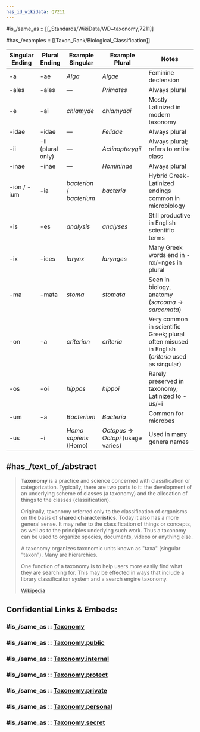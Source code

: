 ```yaml
---
has_id_wikidata: Q7211
---
```


#is_/same_as :: [[_Standards/WikiData/WD~taxonomy,7211]] 

#has_/examples :: [[Taxon_Rank/Biological_Classification]] 


| Singular Ending | Plural Ending     | Example Singular          | Example Plural                      | Notes                                                                                          |
| --------------- | ----------------- | ------------------------- | ----------------------------------- | ---------------------------------------------------------------------------------------------- |
| -a              | -ae               | _Alga_                    | _Algae_                             | Feminine declension                                                                            |
| -ales           | -ales             | —                         | _Primates_                          | Always plural                                                                                  |
| -e              | -ai               | _chlamyde_                | _chlamydai_                         | Mostly Latinized in modern taxonomy                                                            |
| -idae           | -idae             | —                         | _Felidae_                           | Always plural                                                                                  |
| -ii             | -ii (plural only) | —                         | _Actinopterygii_                    | Always plural; refers to entire class                                                          |
| -inae           | -inae             | —                         | _Homininae_                         | Always plural                                                                                  |
| -ion / -ium     | -ia               | _bacterion_ / _bacterium_ | _bacteria_                          | Hybrid Greek-Latinized endings common in microbiology                                          |
| -is             | -es               | _analysis_                | _analyses_                          | Still productive in English scientific terms                                                   |
| -ix             | -ices             | _larynx_                  | _larynges_                          | Many Greek words end in -nx/-nges in plural                                                    |
| -ma             | -mata             | _stoma_                   | _stomata_                           | Seen in biology, anatomy (_sarcoma → sarcomata_)                                               |
| -on             | -a                | _criterion_               | _criteria_                          | Very common in scientific Greek; plural often misused in English (_criteria_ used as singular) |
| -os             | -oi               | _hippos_                  | _hippoi_                            | Rarely preserved in taxonomy; Latinized to -us/-i                                              |
| -um             | -a                | _Bacterium_               | _Bacteria_                          | Common for microbes                                                                            |
| -us             | -i                | _Homo sapiens_ (Homo)     | _Octopus_ → _Octopi_ (usage varies) | Used in many genera names                                                                      |

## #has_/text_of_/abstract 

> **Taxonomy** is a practice and science concerned with classification or categorization. 
> Typically, there are two parts to it: the development of an underlying scheme of classes (a taxonomy) 
> and the allocation of things to the classes (classification).
>
> Originally, taxonomy referred only to the classification of organisms on the basis of __shared characteristics__. 
> Today it also has a more general sense. 
> It may refer to the classification of things or concepts, as well as to the principles underlying such work. 
> Thus a taxonomy can be used to organize species, documents, videos or anything else. 
>
> A taxonomy organizes taxonomic units known as "taxa" (singular "taxon"). Many are hierarchies.
>
> One function of a taxonomy is to help users more easily find what they are searching for. 
> This may be effected in ways that include a library classification system and a search engine taxonomy.
>
> [Wikipedia](https://en.wikipedia.org/wiki/Taxonomy) 


## Confidential Links & Embeds: 

### #is_/same_as :: [Taxonomy](/_Standards/bio/Taxonomy.md) 

### #is_/same_as :: [Taxonomy.public](/_public/bio/Taxonomy.public.md) 

### #is_/same_as :: [Taxonomy.internal](/_internal/bio/Taxonomy.internal.md) 

### #is_/same_as :: [Taxonomy.protect](/_protect/bio/Taxonomy.protect.md) 

### #is_/same_as :: [Taxonomy.private](/_private/bio/Taxonomy.private.md) 

### #is_/same_as :: [Taxonomy.personal](/_personal/bio/Taxonomy.personal.md) 

### #is_/same_as :: [Taxonomy.secret](/_secret/bio/Taxonomy.secret.md)

